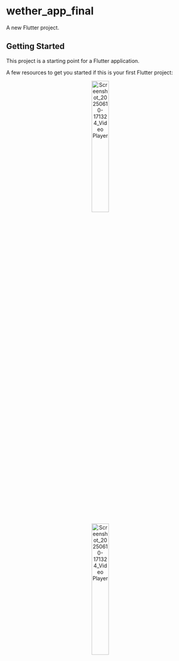 # wether_app_final

A new Flutter project.

## Getting Started

This project is a starting point for a Flutter application.

A few resources to get you started if this is your first Flutter project:

<p align="center">
  <img src="https://github.com/user-attachments/assets/1b818849-fffa-46d7-b58e-c44db7306b51" 
       alt="Screenshot_20250610-171324_Video Player" 
       style="width:30%; max-width:200px;">
  
</p>

<p align="center">
  <img src="https://github.com/user-attachments/assets/45db6913-fbfa-48c8-8b8f-7646378a0ee6" 
       alt="Screenshot_20250610-171324_Video Player" 
       style="width:30%; max-width:200px;">
  
</p>

